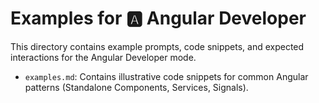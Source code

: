 # Examples for 🅰️ Angular Developer

This directory contains example prompts, code snippets, and expected interactions for the Angular Developer mode.

- `examples.md`: Contains illustrative code snippets for common Angular patterns (Standalone Components, Services, Signals).